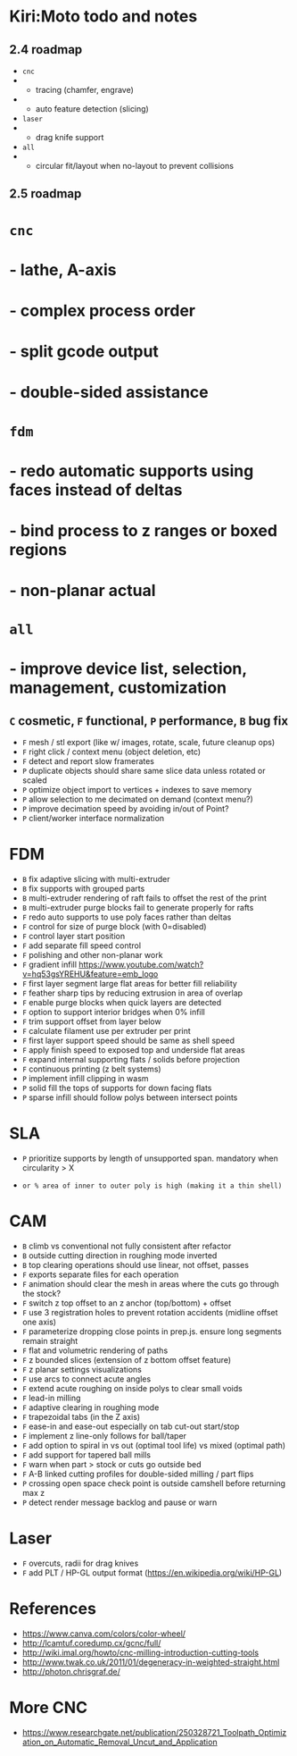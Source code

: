 # Kiri:Moto todo and notes

## 2.4 roadmap
* `cnc`
* - tracing (chamfer, engrave)
* - auto feature detection (slicing)
* `laser`
* - drag knife support
* `all`
* - circular fit/layout when no-layout to prevent collisions

## 2.5 roadmap
# `cnc`
# - lathe, A-axis
# - complex process order
# - split gcode output
# - double-sided assistance
# `fdm`
# - redo automatic supports using faces instead of deltas
# - bind process to z ranges or boxed regions
# - non-planar actual
# `all`
# - improve device list, selection, management, customization

## `C` cosmetic, `F` functional, `P` performance, `B` bug fix

* `F` mesh / stl export (like w/ images, rotate, scale, future cleanup ops)
* `F` right click / context menu (object deletion, etc)
* `F` detect and report slow framerates
* `P` duplicate objects should share same slice data unless rotated or scaled
* `P` optimize object import to vertices + indexes to save memory
* `P` allow selection to me decimated on demand (context menu?)
* `P` improve decimation speed by avoiding in/out of Point?
* `P` client/worker interface normalization

# FDM

* `B` fix adaptive slicing with multi-extruder
* `B` fix supports with grouped parts
* `B` multi-extruder rendering of raft fails to offset the rest of the print
* `B` multi-extruder purge blocks fail to generate properly for rafts
* `F` redo auto supports to use poly faces rather than deltas
* `F` control for size of purge block (with 0=disabled)
* `F` control layer start position
* `F` add separate fill speed control
* `F` polishing and other non-planar work
* `F` gradient infill https://www.youtube.com/watch?v=hq53gsYREHU&feature=emb_logo
* `F` first layer segment large flat areas for better fill reliability
* `F` feather sharp tips by reducing extrusion in area of overlap
* `F` enable purge blocks when quick layers are detected
* `F` option to support interior bridges when 0% infill
* `F` trim support offset from layer below
* `F` calculate filament use per extruder per print
* `F` first layer support speed should be same as shell speed
* `F` apply finish speed to exposed top and underside flat areas
* `F` expand internal supporting flats / solids before projection
* `F` continuous printing (z belt systems)
* `P` implement infill clipping in wasm
* `P` solid fill the tops of supports for down facing flats
* `P` sparse infill should follow polys between intersect points

# SLA

* `P` prioritize supports by length of unsupported span. mandatory when circularity > X
*     or % area of inner to outer poly is high (making it a thin shell)

# CAM

* `B` climb vs conventional not fully consistent after refactor
* `B` outside cutting direction in roughing mode inverted
* `B` top clearing operations should use linear, not offset, passes
* `F` exports separate files for each operation
* `F` animation should clear the mesh in areas where the cuts go through the stock?
* `F` switch z top offset to an z anchor (top/bottom) + offset
* `F` use 3 registration holes to prevent rotation accidents (midline offset one axis)
* `F` parameterize dropping close points in prep.js. ensure long segments remain straight
* `F` flat and volumetric rendering of paths
* `F` z bounded slices (extension of z bottom offset feature)
* `F` z planar settings visualizations
* `F` use arcs to connect acute angles
* `F` extend acute roughing on inside polys to clear small voids
* `F` lead-in milling
* `F` adaptive clearing in roughing mode
* `F` trapezoidal tabs (in the Z axis)
* `F` ease-in and ease-out especially on tab cut-out start/stop
* `F` implement z line-only follows for ball/taper
* `F` add option to spiral in vs out (optimal tool life) vs mixed (optimal path)
* `F` add support for tapered ball mills
* `F` warn when part > stock or cuts go outside bed
* `F` A-B linked cutting profiles for double-sided milling / part flips
* `P` crossing open space check point is outside camshell before returning max z
* `P` detect render message backlog and pause or warn

# Laser

* `F` overcuts, radii for drag knives
* `F` add PLT / HP-GL output format (https://en.wikipedia.org/wiki/HP-GL)

# References

* https://www.canva.com/colors/color-wheel/
* http://lcamtuf.coredump.cx/gcnc/full/
* http://wiki.imal.org/howto/cnc-milling-introduction-cutting-tools
* http://www.twak.co.uk/2011/01/degeneracy-in-weighted-straight.html
* http://photon.chrisgraf.de/

# More CNC

* https://www.researchgate.net/publication/250328721_Toolpath_Optimization_on_Automatic_Removal_Uncut_and_Application
